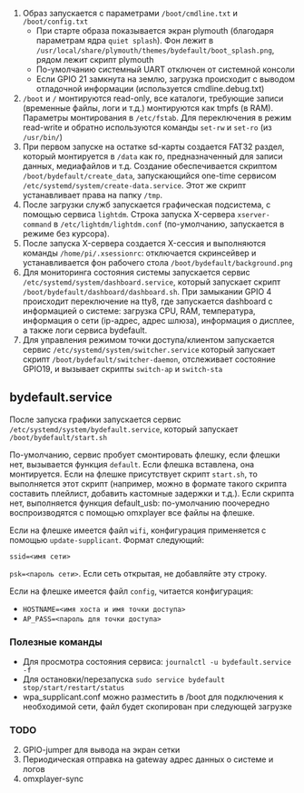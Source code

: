 1. Образ запускается с параметрами `/boot/cmdline.txt` и `/boot/config.txt`
	* При старте образа показывается экран plymouth (благодаря параметрам ядра `quiet splash`). Фон лежит в `/usr/local/share/plymouth/themes/bydefault/boot_splash.png`, рядом лежит скрипт plymouth
	* По-умолчанию системный UART отключен от системной консоли
    * Если GPIO 21 замкнута на землю, загрузка происходит с выводом отладочной информации (используется cmdline.debug.txt)
2. `/boot` и `/` монтируются read-only, все каталоги, требующие записи (временные файлы, логи и т.д.) монтируются как tmpfs (в RAM). Параметры монтирования в `/etc/fstab`. Для переключения в режим read-write и обратно используются команды `set-rw` и `set-ro` (из `/usr/bin/`)
3. При первом запуске на остатке sd-карты создается FAT32 раздел, который монтируется в `/data` как ro, предназначенный для записи данных, медиафайлов и т.д. Создание обеспечивается скриптом `/boot/bydefault/create_data`, запускающийся one-time сервисом `/etc/systemd/system/create-data.service`. Этот же скрипт устанавливает права на папку `/tmp`.
4. После загрузки служб запускается графическая подсистема, с помощью сервиса `lightdm`. Строка запуска X-сервера `xserver-command` в `/etc/lightdm/lightdm.conf` (по-умолчанию, запускается в режиме без курсора).
5. После запуска X-сервера создается X-сессия и выполняются команды `/home/pi/.xsessionrc`: отключается скринсейвер и устанавливается фон рабочего стола `/boot/bydefault/background.png`
6. Для мониторинга состояния системы запускается сервис `/etc/systemd/system/dashboard.service`, который запускает скрипт `/boot/bydefault/dashboard/dashboard.sh`. При замыкании GPIO 4 происходит переключение на tty8, где запускается dashboard с информацией о системе: загрузка CPU, RAM, температура, информация о сети (ip-адреc, адрес шлюза), информация о дисплее, а также логи сервиса bydefault.
7. Для управления режимом точки доступа/клиентом запускается сервис `/etc/systemd/system/switcher.service` который запускает скрипт `/boot/bydefault/switcher-daemon`, отслеживает состояние GPIO19, и вызывает скрипты `switch-ap` и `switch-sta`

## bydefault.service

После запуска графики запускается сервис `/etc/systemd/system/bydefault.service`, который запускает `/boot/bydefault/start.sh`

По-умолчанию, сервис пробует смонтировать флешку, если флешки нет, вызывается функция `default`. Если флешка вставлена, она монтируется. Если на флешке присутствует скрипт `start.sh`, то выполняется этот скрипт (например, можно в формате такого скрипта составить плейлист, добавить кастомные задержки и т.д.). Если скрипта нет, выполняется функция default_usb: по-умолчанию поочередно воспроизводятся с помощью omxplayer все файлы на флешке.

Если на флешке имеется файл `wifi`, конфигурация применяется с помощью `update-supplicant`. Формат следующий:

`ssid=<имя сети>`

`psk=<пароль сети>`. Если сеть открытая, не добавляйте эту строку.

Если на флешке имеется файл `config`, читается конфигурация:
* `HOSTNAME=<имя хоста и имя точки доступа>`
* `AP_PASS=<пароль для точки доступа>`

### Полезные команды

* Для просмотра состояния сервиса: `journalctl -u bydefault.service -f`
* Для остановки/перезапуска `sudo service bydefault stop/start/restart/status`
* wpa_supplicant.conf можно разместить в /boot для подключения к необходимой сети, файл будет скопирован при следующей загрузке

### TODO

2. GPIO-jumper для вывода на экран сетки
3. Периодическая отправка на gateway адрес данных о системе и логов
4. omxplayer-sync
